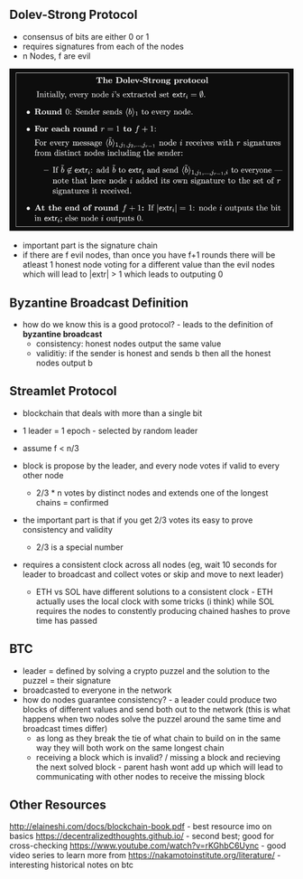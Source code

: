## Dolev-Strong Protocol 
- consensus of bits are either 0 or 1
- requires signatures from each of the nodes 
- n Nodes, f are evil 

![](2022-10-15-12-20-04.png)

- important part is the signature chain 
- if there are f evil nodes, than once you have f+1 rounds there will be atleast 1 honest node voting for a different value than the evil nodes which will lead to |extr| > 1 which leads to outputing 0

## Byzantine Broadcast Definition
- how do we know this is a good protocol? - leads to the definition of **byzantine broadcast**
  - consistency: honest nodes output the same value 
  - validitiy: if the sender is honest and sends b then all the honest nodes output b

## Streamlet Protocol 
- blockchain that deals with more than a single bit 
- 1 leader = 1 epoch - selected by random leader 
- assume f < n/3 
- block is propose by the leader, and every node votes if valid to every other node 
  - 2/3 * n votes by distinct nodes and extends one of the longest chains = confirmed 

- the important part is that if you get 2/3 votes its easy to prove consistency and validity 
  - 2/3 is a special number 
- requires a consistent clock across all nodes (eg, wait 10 seconds for leader to broadcast and collect votes or skip and move to next leader)
  - ETH vs SOL have different solutions to a consistent clock - ETH actually uses the local clock with some tricks (i think) while SOL requires the nodes to constently producing chained hashes to prove time has passed

## BTC 
- leader = defined by solving a crypto puzzel and the solution to the puzzel = their signature 
- broadcasted to everyone in the network 
- how do nodes guarantee consistency? - a leader could produce two blocks of different values and send both out to the network (this is what happens when two nodes solve the puzzel around the same time and broadcast times differ)
  - as long as they break the tie of what chain to build on in the same way they will both work on the same longest chain 
  - receiving a block which is invalid? / missing a block and recieving the next solved block - parent hash wont add up which will lead to communicating with other nodes to receive the missing block 

## Other Resources
http://elaineshi.com/docs/blockchain-book.pdf - best resource imo on basics
https://decentralizedthoughts.github.io/ - second best; good for cross-checking
https://www.youtube.com/watch?v=rKGhbC6Uync - good video series to learn more from 
https://nakamotoinstitute.org/literature/ - interesting historical notes on btc
